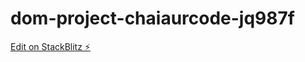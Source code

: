 # dom-project-chaiaurcode-jq987f

[Edit on StackBlitz ⚡️](https://stackblitz.com/edit/dom-project-chaiaurcode-jq987f)